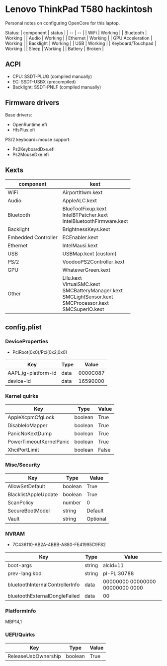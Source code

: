 # Lenovo ThinkPad T580 hackintosh
Personal notes on configuring OpenCore for this laptop.

Status:
| component | status |
| -- | -- |
| WiFi | Working |
| Bluetooth | Working |
| Audio | Working |
| Ethernet | Working |
| GPU Acceleration | Working |
| Backlight | Working |
| USB | Working |
| Keyboard/Touchpad | Working |
| Sleep | Working |
| Battery | Broken |

## ACPI
- CPU: SSDT-PLUG (compiled manually)
- EC: SSDT-USBX (precompiled)
- Backlight: SSDT-PNLF (compiled manually)

## Firmware drivers
Base drivers:
- OpenRuntime.efi
- HfsPlus.efi

PS/2 keyboard+mouse support:
- Ps2KeyboardDxe.efi
- Ps2MouseDxe.efi

## Kexts
| component | kext |
| -- | -- |
| WiFi | AirportItlwm.kext |
| Audio | AppleALC.kext |
| Bluetooth | BlueToolFixup.kext<br/>IntelBTPatcher.kext<br/>IntelBluetoothFirmware.kext |
| Backlight | BrightnessKeys.kext |
| Embedded Controller | ECEnabler.kext |
| Ethernet | IntelMausi.kext |
| USB | USBMap.kext (custom) |
| PS/2 | VoodooPS2Controller.kext |
| GPU | WhateverGreen.kext |
| Other | Lilu.kext<br/>VirtualSMC.kext<br/>SMCBatteryManager.kext<br/>SMCLightSensor.kext<br/>SMCProcessor.kext<br/>SMCSuperIO.kext |

## config.plist

### DeviceProperties
- PciRoot(0x0)/Pci(0x2,0x0)

| Key | Type | Value |
| --- | ---- | ----- |
| AAPL,ig-platform-id | data | 0000C087 |
| device-id | data | 16590000 |

### Kernel quirks

| Key | Type | Value |
| --- | ---- | ----- |
| AppleXcpmCfgLock | boolean | True |
| DisableIoMapper | boolean | True |
| PanicNoKextDump | boolean | True |
| PowerTimeoutKernelPanic | boolean | True |
| XhciPortLimit | boolean | False |

### Misc/Security

| Key | Type | Value |
| --- | ---- | ----- |
| AllowSetDefault | boolean | True |
| BlacklistAppleUpdate | boolean | True |
| ScanPolicy | number | 0 |
| SecureBootModel | string | Default |
| Vault | string | Optional |

### NVRAM
- 7C436110-AB2A-4BBB-A880-FE41995C9F82

| Key | Type | Value |
| --- | ---- | ----- |
| boot-args | string | alcid=11 |
| prev-lang:kbd | string | pl-PL:30788 |
| bluetoothInternalControllerInfo | data | 00000000 00000000 00000000 0000 |
| bluetoothExternalDongleFailed | data | 00 |

### PlatformInfo
MBP14,1

### UEFI/Quirks

| Key | Type | Value |
| --- | ---- | ----- |
| ReleaseUsbOwnership | boolean | True |